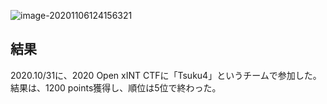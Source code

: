 

![image-20201106124156321](/home/taru/snap/typora/23/.config/Typora/typora-user-images/image-20201106124156321.png)

## 結果

2020.10/31に、2020 Open xINT CTFに「Tsuku4」というチームで参加した。結果は、1200 points獲得し、順位は5位で終わった。

